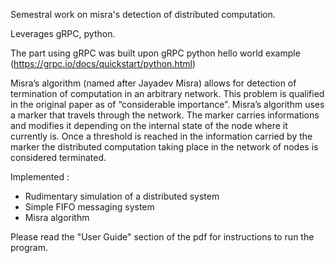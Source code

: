 Semestral work on misra's detection of distributed computation.

Leverages gRPC, python.

The part using gRPC was built upon gRPC python hello world example (https://grpc.io/docs/quickstart/python.html)

Misra’s algorithm (named after Jayadev Misra) allows for detection of termination of computation
in an arbitrary network. This problem is qualified in the original paper as of “considerable
importance”.
Misra’s algorithm uses a marker that travels through the network. The marker carries
informations and modifies it depending on the internal state of the node where it currently is.
Once a threshold is reached in the information carried by the marker the distributed computation taking place in the network of nodes is considered terminated.

Implemented :

- Rudimentary simulation of a distributed system
- Simple FIFO messaging system
- Misra algorithm


Please read the "User Guide" section of the pdf for instructions to run the program.
